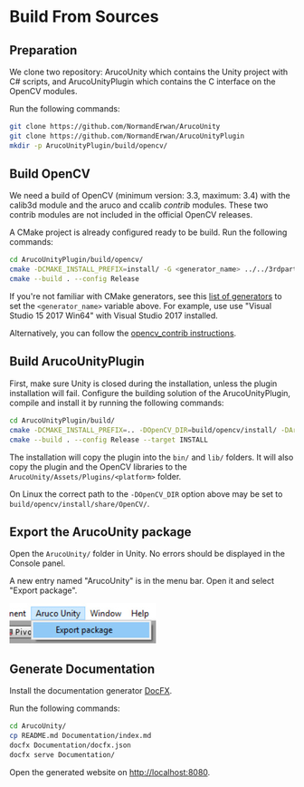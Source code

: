 # Build From Sources

## Preparation

We clone two repository: ArucoUnity which contains the Unity project with C# scripts, and ArucoUnityPlugin which contains the C interface on the OpenCV modules.

Run the following commands:

```bash
git clone https://github.com/NormandErwan/ArucoUnity
git clone https://github.com/NormandErwan/ArucoUnityPlugin
mkdir -p ArucoUnityPlugin/build/opencv/
```

## Build OpenCV

We need a build of OpenCV (minimum version: 3.3, maximum: 3.4) with the calib3d module and the aruco and ccalib *contrib* modules. These two contrib modules are not included in the official OpenCV releases.

A CMake project is already configured ready to be build. Run the following commands:

```bash
cd ArucoUnityPlugin/build/opencv/
cmake -DCMAKE_INSTALL_PREFIX=install/ -G <generator_name> ../../3rdparty/opencv_contrib/
cmake --build . --config Release
```

If you're not familiar with CMake generators, see this [list of generators](https://cmake.org/cmake/help/latest/manual/cmake-generators.7.html) to set the `<generator_name>` variable above. For example, use use "Visual Studio 15 2017 Win64" with Visual Studio 2017 installed.

Alternatively, you can follow the [opencv_contrib instructions](https://github.com/opencv/opencv_contrib).

## Build ArucoUnityPlugin

First, make sure Unity is closed during the installation, unless the plugin installation will fail. Configure the building solution of the ArucoUnityPlugin, compile and install it by running the following commands:

```bash
cd ArucoUnityPlugin/build/
cmake -DCMAKE_INSTALL_PREFIX=.. -DOpenCV_DIR=build/opencv/install/ -DArucoUnity_DIR=../../ArucoUnity/ -G <generator_name> ..
cmake --build . --config Release --target INSTALL
```

The installation will copy the plugin into the `bin/` and `lib/` folders. It will also copy the plugin and the OpenCV libraries to the `ArucoUnity/Assets/Plugins/<platform>` folder.

On Linux the correct path to the `-DOpenCV_DIR` option above may be set to `build/opencv/install/share/OpenCV/`.

## Export the ArucoUnity package

Open the `ArucoUnity/` folder in Unity. No errors should be displayed in the Console panel.

A new entry named "ArucoUnity" is in the menu bar. Open it and select "Export package".

![Export ArucoUnity package](../images/export_package.jpg)

## Generate Documentation

Install the documentation generator [DocFX](http://dotnet.github.io/docfx/tutorial/docfx_getting_started.html).

Run the following commands:

```bash
cd ArucoUnity/
cp README.md Documentation/index.md
docfx Documentation/docfx.json
docfx serve Documentation/
```

Open the generated website on [http://localhost:8080](http://localhost:8080).